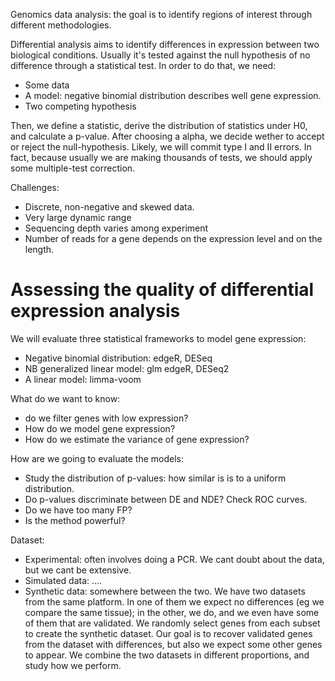 Genomics data analysis: the goal is to identify regions of interest through different methodologies.

Differential analysis aims to identify differences in expression between two biological conditions. Usually it's tested against the null hypothesis of no difference through a statistical test. In order to do that, we need:

* Some data
* A model: negative binomial distribution describes well gene expression.
* Two competing hypothesis

Then, we define a statistic, derive the distribution of statistics under H0, and calculate a p-value. After choosing a alpha, we decide wether to accept or reject the null-hypothesis. Likely, we will commit type I and II errors. In fact, because usually we are making thousands of tests, we should apply some multiple-test correction.

Challenges:

* Discrete, non-negative and skewed data.
* Very large dynamic range
* Sequencing depth varies among experiment
* Number of reads for a gene depends on the expression level and on the length.

# Assessing the quality of differential expression analysis

We will evaluate three statistical frameworks to model gene expression:

* Negative binomial distribution: edgeR, DESeq
* NB generalized linear model: glm edgeR, DESeq2
* A linear model: limma-voom

What do we want to know:

* do we filter genes with low expression?
* How do we model gene expression?
* How do we estimate the variance of gene expression?

How are we going to evaluate the models:

* Study the distribution of p-values: how similar is is to a uniform distribution.
* Do p-values discriminate between DE and NDE? Check ROC curves.
* Do we have too many FP?
* Is the method powerful?

Dataset:

* Experimental: often involves doing a PCR. We cant doubt about the data, but we cant be extensive.
* Simulated data: ....
* Synthetic data: somewhere between the two. We have two datasets from the same platform. In one of them we expect no differences (eg we compare the same tissue); in the other, we do, and we even have some of them that are validated. We randomly select genes from each subset to create the synthetic dataset. Our goal is to recover validated genes from the dataset with differences, but also we expect some other genes to appear. We combine the two datasets in different proportions, and study how we perform.
